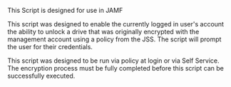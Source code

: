This Script is designed for use in JAMF

This script was designed to enable the currently logged in user's account the ability to unlock
a drive that was originally encrypted with the management account using a policy from the JSS.
The script will prompt the user for their credentials.

This script was designed to be run via policy at login or via Self Service.  The encryption
process must be fully completed before this script can be successfully executed.  
